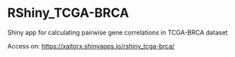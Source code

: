# RShiny_TCGA-BRCA
 Shiny app for calculating pairwise gene correlations in TCGA-BRCA dataset
 
 Access on:
 https://xaitorx.shinyapps.io/rshiny_tcga-brca/
 
